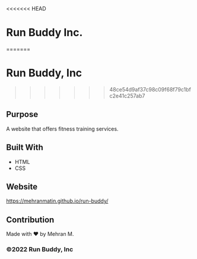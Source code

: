 <<<<<<< HEAD
# Run Buddy Inc.
=======
# Run Buddy, Inc
>>>>>>> 48ce54d9af37c98c09f68f79c1bfc2e41c257ab7

## Purpose
A website that offers fitness training services. 

## Built With
* HTML
* CSS

## Website
https://mehranmatin.github.io/run-buddy/

## Contribution
Made with ❤️ by Mehran M.

### ©️2022 Run Buddy, Inc 
